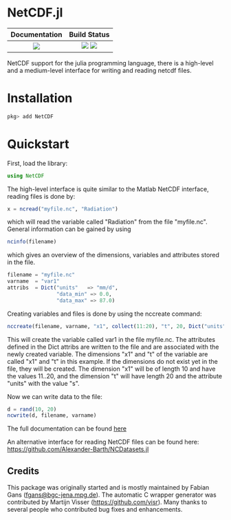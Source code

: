 NetCDF.jl
=========

| **Documentation**                                                               | **Build Status**                                                                                |
|:-------------------------------------------------------------------------------:|:-----------------------------------------------------------------------------------------------:|
| [![][docs-dev-img]][docs-dev-url] | [![][travis-img]][travis-url] [![][appveyor-img]][appveyor-url] |


NetCDF support for the julia programming language, there is a high-level and a medium-level interface for writing and reading netcdf files.

# Installation

```julia
pkg> add NetCDF
```

# Quickstart

First, load the library:

```julia
using NetCDF
```

The high-level interface is quite similar to the Matlab NetCDF interface, reading files is done by:

```julia
x = ncread("myfile.nc", "Radiation")
```

which will read the variable called "Radiation" from the file "myfile.nc". General information can be gained by using

```julia
ncinfo(filename)
```

which gives an overview of the dimensions, variables and attributes stored in the file.

```julia
filename = "myfile.nc"
varname  = "var1"
attribs  = Dict("units"   => "mm/d",
                "data_min" => 0.0,
                "data_max" => 87.0)
```

 Creating variables and files is done by using the nccreate command:
 
```julia
nccreate(filename, varname, "x1", collect(11:20), "t", 20, Dict("units"=>"s"), atts=attribs)
```

This will create the variable called var1 in the file myfile.nc. The attributes defined in the Dict attribs are written to the file and are associated with the
newly created variable. The dimensions "x1" and "t" of the variable are called "x1" and "t" in this example. If the dimensions do not exist yet in the file,
they will be created. The dimension "x1" will be of length 10 and have the values 11..20, and the dimension "t" will have length 20 and the attribute "units"
with the value "s".

Now we can write data to the file:

```julia
d = rand(10, 20)
ncwrite(d, filename, varname)
```

The full documentation can be found [here][docs-dev-url]

An alternative interface for reading NetCDF files can be found here: https://github.com/Alexander-Barth/NCDatasets.jl

## Credits

This package was originally started and is mostly maintained by Fabian Gans (fgans@bgc-jena.mpg.de). The automatic C wrapper generator was contributed by Martijn Visser (https://github.com/visr). Many thanks to several people who contributed bug fixes and enhancements. 

[docs-dev-img]: https://img.shields.io/badge/docs-dev-blue.svg
[docs-dev-url]: https://JuliaGeo.github.io/NetCDF.jl/dev

[travis-img]: https://travis-ci.org/JuliaGeo/NetCDF.jl.svg?branch=master
[travis-url]: https://travis-ci.org/JuliaGeo/NetCDF.jl

[appveyor-img]: https://ci.appveyor.com/api/projects/status/m9okydt7700kgavi?svg=true
[appveyor-url]: https://ci.appveyor.com/project/JuliaGeo/netcdf-jl/branch/master
